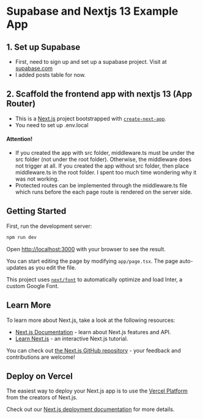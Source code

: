 # Supabase and Nextjs 13 Example App

## 1. Set up Supabase
- First, need to sign up and set up a supabase project. Visit at [supabase.com](https://supabase.com/)
- I added posts table for now.

## 2. Scaffold the frontend app with nextjs 13 (App Router)
- This is a [Next.js](https://nextjs.org/) project bootstrapped with [`create-next-app`](https://github.com/vercel/next.js/tree/canary/packages/create-next-app).
- You need to set up .env.local

#### Attention!
- If you created the app with src folder, middleware.ts must be under the src folder (not under the root folder).  Otherwise, the middleware does not trigger at all. If you created the app without src folder, then place middleware.ts in the root folder.  I spent too much time wondering why it was not working.
- Protected routes can be implemented through the middleware.ts file which runs before the each page route is rendered on the server side.

## Getting Started

First, run the development server:

```bash
npm run dev
```

Open [http://localhost:3000](http://localhost:3000) with your browser to see the result.

You can start editing the page by modifying `app/page.tsx`. The page auto-updates as you edit the file.

This project uses [`next/font`](https://nextjs.org/docs/basic-features/font-optimization) to automatically optimize and load Inter, a custom Google Font.

## Learn More

To learn more about Next.js, take a look at the following resources:

- [Next.js Documentation](https://nextjs.org/docs) - learn about Next.js features and API.
- [Learn Next.js](https://nextjs.org/learn) - an interactive Next.js tutorial.

You can check out [the Next.js GitHub repository](https://github.com/vercel/next.js/) - your feedback and contributions are welcome!

## Deploy on Vercel

The easiest way to deploy your Next.js app is to use the [Vercel Platform](https://vercel.com/new?utm_medium=default-template&filter=next.js&utm_source=create-next-app&utm_campaign=create-next-app-readme) from the creators of Next.js.

Check out our [Next.js deployment documentation](https://nextjs.org/docs/deployment) for more details.
